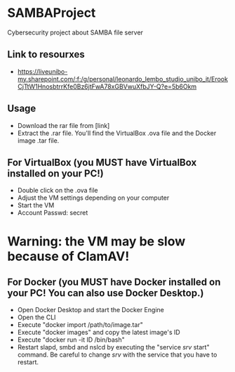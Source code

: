 # SAMBAProject
Cybersecurity project about SAMBA file server

## Link to resourxes
- https://liveunibo-my.sharepoint.com/:f:/g/personal/leonardo_lembo_studio_unibo_it/ErookCjTtW1HnosbtrrKfe0Bz6jtFwA78xGBVwuXfbJY-Q?e=5b6Okm

## Usage
- Download the rar file from [link]
- Extract the .rar file. You'll find the VirtualBox .ova file and the Docker image .tar file.

## For VirtualBox (you MUST have VirtualBox installed on your PC!)
- Double click on the .ova file
- Adjust the VM settings depending on your computer
- Start the VM
- Account Passwd: secret

# Warning: the VM may be slow because of ClamAV!

## For Docker (you MUST have Docker installed on your PC! You can also use Docker Desktop.)
- Open Docker Desktop and start the Docker Engine
- Open the CLI
- Execute "docker import /path/to/image.tar"
- Execute "docker images" and copy the latest image's ID
- Execute "docker run -it ID /bin/bash"
- Restart slapd, smbd and nslcd by executing the "service *srv* start" command. Be careful to change *srv* with the service that you have to restart.  
